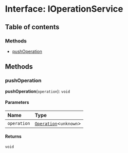 # Interface: IOperationService

## Table of contents

### Methods

* [pushOperation](/auto-docs/free-layout-editor/interfaces/IOperationService.md#pushoperation)

## Methods

### pushOperation

**pushOperation**(`operation`): `void`

#### Parameters

| Name | Type |
| :------ | :------ |
| `operation` | [`Operation`](/auto-docs/free-layout-editor/interfaces/Operation.md)<`unknown`> |

#### Returns

`void`
